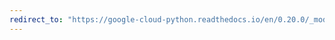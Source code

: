 ```yaml
---
redirect_to: "https://google-cloud-python.readthedocs.io/en/0.20.0/_modules/google/cloud/vision/connection.html"
---
```

